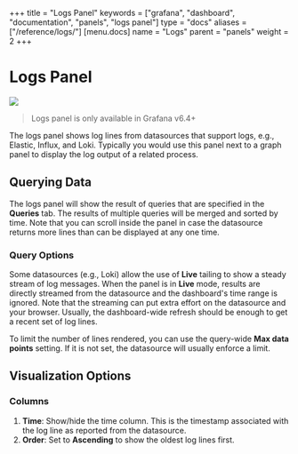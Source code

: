 +++
title = "Logs Panel"
keywords = ["grafana", "dashboard", "documentation", "panels", "logs panel"]
type = "docs"
aliases = ["/reference/logs/"]
[menu.docs]
name = "Logs"
parent = "panels"
weight = 2
+++

# Logs Panel

<img class="screenshot" src="/img/docs/v64/logs-panel.png">

> Logs panel is only available in Grafana v6.4+

The logs panel shows log lines from datasources that support logs, e.g., Elastic, Influx, and Loki.
Typically you would use this panel next to a graph panel to display the log output of a related process.

## Querying Data

The logs panel will show the result of queries that are specified in the **Queries** tab.
The results of multiple queries will be merged and sorted by time.
Note that you can scroll inside the panel in case the datasource returns more lines than can be displayed at any one time.

### Query Options

Some datasources (e.g., Loki) allow the use of **Live** tailing to show a steady stream of log messages.
When the panel is in **Live** mode, results are directly streamed from the datasource and the dashboard's time range is ignored.
Note that the streaming can put extra effort on the datasource and your browser.
Usually, the dashboard-wide refresh should be enough to get a recent set of log lines.

To limit the number of lines rendered, you can use the query-wide **Max data points** setting. If it is not set, the datasource will usually enforce a limit.

## Visualization Options

### Columns

1. **Time**: Show/hide the time column. This is the timestamp associated with the log line as reported from the datasource.
2. **Order**: Set to **Ascending** to show the oldest log lines first.


<div class="clearfix"></div>
